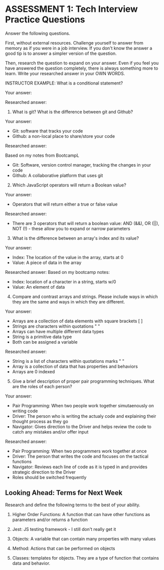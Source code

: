 # ASSESSMENT 1: Tech Interview Practice Questions

Answer the following questions.

First, without external resources. Challenge yourself to answer from memory as if you were in a job interview. If you don't know the answer a good tip is to answer a simpler version of the question.

Then, research the question to expand on your answer. Even if you feel you have answered the question completely, there is always something more to learn. Write your researched answer in your OWN WORDS.

INSTRUCTOR EXAMPLE: What is a conditional statement?

Your answer:

Researched answer:

1. What is git? What is the difference between git and Github?

Your answer:
- Git: software that tracks your code
- Github: a non-local place to share/store your code

Researched answer:

Based on my notes from BootcampL
- Git: Software, version control manager, tracking the changes in your code
- Github: A collaborative platform that uses git

2. Which JavaScript operators will return a Boolean value?

Your answer: 
- Operators that will return either a true or false value

Researched answer:
- There are 3 operators that will return a boolean value: AND (&&), OR (||), NOT (!) - these allow you to expand or narrow parameters 

3. What is the difference between an array's index and its value?

Your answer:

- Index: The location of the value in the array, starts at 0
- Value: A piece of data in the array


Researched answer:
Based on my bootcamp notes:
- Index: location of a character in a string, starts w/0
- Value: An element of data 


4. Compare and contrast arrays and strings. Please include ways in which they are the same and ways in which they are different.

Your answer:
- Arrays are a collection of data elements with square brackets [ ]
- Strings are characters within quotations " "
- Arrays can have multiple different data types
- String is a primitive data type 
- Both can be assigned a variable 

Researched answer:
- String is a list of characters within quotations marks " "
- Array is a collection of data that has properties and behaviors
- Arrays are 0 indexed 


5. Give a brief description of proper pair programming techniques. What are the roles of each person?

Your answer:

- Pair Programming: When two people work together simutaenously on writing code
- Driver: The person who is writing the actualy code and explaining their thought process as they go
- Navigator: Gives direction to the Driver and helps review the code to catch any mistakes and/or offer input

Researched answer:

- Pair Programming: When two programmers work together at once
- Driver: The person that writes the code and focuses on the tactical functions
- Navigator: Reviews each line of code as it is typed in and provides strategic direction to the Driver
- Roles should be switched frequently

## Looking Ahead: Terms for Next Week

Research and define the following terms to the best of your ability.

1. Higher Order Functions: A function that can have other functions as parameters and/or returns a function

2. Jest: JS testing framework -  I still don't really get it 

3. Objects: A variable that can contain many properties with many values 

4. Method: Actions that can be performed on objects 

5. Classes: templates for objects. They are a type of function that contains data and behavior. 
